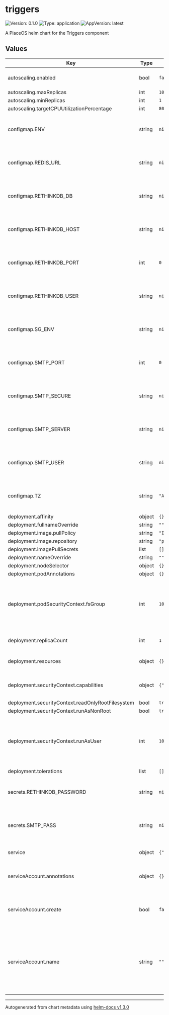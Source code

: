 # triggers

![Version: 0.1.0](https://img.shields.io/badge/Version-0.1.0-informational?style=flat-square) ![Type: application](https://img.shields.io/badge/Type-application-informational?style=flat-square) ![AppVersion: latest](https://img.shields.io/badge/AppVersion-latest-informational?style=flat-square)

A PlaceOS helm chart for the Triggers component

## Values

| Key | Type | Default | Description |
|-----|------|---------|-------------|
| autoscaling.enabled | bool | `false` | enable horizontal pod autoscaling |
| autoscaling.maxReplicas | int | `10` |  |
| autoscaling.minReplicas | int | `1` |  |
| autoscaling.targetCPUUtilizationPercentage | int | `80` |  |
| configmap.ENV | string | `nil` | value exposed as environment variable to the pod |
| configmap.REDIS_URL | string | `nil` | value exposed as environment variable to the pod |
| configmap.RETHINKDB_DB | string | `nil` | value exposed as environment variable to the pod |
| configmap.RETHINKDB_HOST | string | `nil` | value exposed as environment variable to the pod |
| configmap.RETHINKDB_PORT | int | `0` | value exposed as environment variable to the pod |
| configmap.RETHINKDB_USER | string | `nil` | value exposed as environment variable to the pod |
| configmap.SG_ENV | string | `nil` | value exposed as environment variable to the pod |
| configmap.SMTP_PORT | int | `0` | value exposed as environment variable to the pod |
| configmap.SMTP_SECURE | string | `nil` | value exposed as environment variable to the pod |
| configmap.SMTP_SERVER | string | `nil` | value exposed as environment variable to the pod |
| configmap.SMTP_USER | string | `nil` | value exposed as environment variable to the pod |
| configmap.TZ | string | `"Australia/Sydney"` | value exposed as environment variable to the pod |
| deployment.affinity | object | `{}` |  |
| deployment.fullnameOverride | string | `""` |  |
| deployment.image.pullPolicy | string | `"IfNotPresent"` |  |
| deployment.image.repository | string | `"placeos/triggers"` |  |
| deployment.imagePullSecrets | list | `[]` |  |
| deployment.nameOverride | string | `""` |  |
| deployment.nodeSelector | object | `{}` |  |
| deployment.podAnnotations | object | `{}` |  |
| deployment.podSecurityContext.fsGroup | int | `10001` | fsGroup is defined at container build time and in most circumstances should not be changed |
| deployment.replicaCount | int | `1` | number of replicas to deploy |
| deployment.resources | object | `{}` | Pod resources request and limits |
| deployment.securityContext.capabilities | object | `{"drop":["ALL"]}` | Linux Capabilities for the container |
| deployment.securityContext.readOnlyRootFilesystem | bool | `true` |  |
| deployment.securityContext.runAsNonRoot | bool | `true` |  |
| deployment.securityContext.runAsUser | int | `10001` | runAsUser is defined at container build time and in most circumstances should not be changed |
| deployment.tolerations | list | `[]` |  |
| secrets.RETHINKDB_PASSWORD | string | `nil` | value exposed as environment variable to the pod |
| secrets.SMTP_PASS | string | `nil` | value exposed as environment variable to the pod |
| service | object | `{"port":3000,"type":"ClusterIP"}` | service exposed by deployment |
| serviceAccount.annotations | object | `{}` | Annotations to add to the service account |
| serviceAccount.create | bool | `false` | Specifies whether a service account should be created |
| serviceAccount.name | string | `""` | The name of the service account to use. If not set and create is true, a name is generated using the fullname template |

----------------------------------------------
Autogenerated from chart metadata using [helm-docs v1.3.0](https://github.com/norwoodj/helm-docs/releases/v1.3.0)
